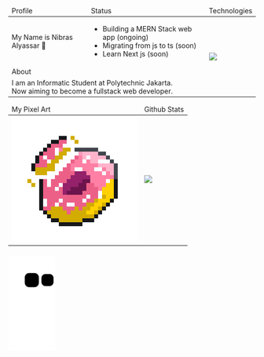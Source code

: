 <table>
    <thead>
        <tr>
            <td>Profile</td>
            <td>Status</td>
            <td>Technologies</td>
        </tr>
    </thead>
    <tbody>
        <tr>
            <td>My Name is Nibras Alyassar 👋</td>
            <td>
                <ul>
                    <li>Building a MERN Stack web app (ongoing)</li>
                    <li>Migrating from js to ts (soon)</li>
                    <li>Learn Next js (soon)</li>
                <ul>
            </td>
            <td rowspan="3">
                <img align="left" src="https://skillicons.dev/icons?i=react,nodejs,express,mongodb,php,html,css,tailwind,javascript,git,github,mysql,cpp,java&perline=7" />
            </td>
        </tr>
        <tr>
          <td colspan="2">About</td>
        </tr>
        <tr>
            <td colspan="2"> I am an Informatic Student at Polytechnic Jakarta. <br/>
                Now aiming to become a fullstack web developer.
            </td>
        </tr>  
    </tbody>
</table>

<table >
    <thead>
        <tr>
            <td>My Pixel Art</td>
            <td>Github Stats</td>
        </tr>
    </thead>
    <tbody>
        <tr>
            <td><img  src="https://github.com/dev4ult/dev4ult/blob/main/animatedDonut2.gif" /></td>
            <td> <img src="https://streak-stats.demolab.com/?user=dev4ult&theme=dark" /></td>
        </tr>
    </tbody>
</table>

###

<img align="center" src="https://github.com/dev4ult/dev4ult/blob/output/github-contribution-grid-snake.svg" />

###
